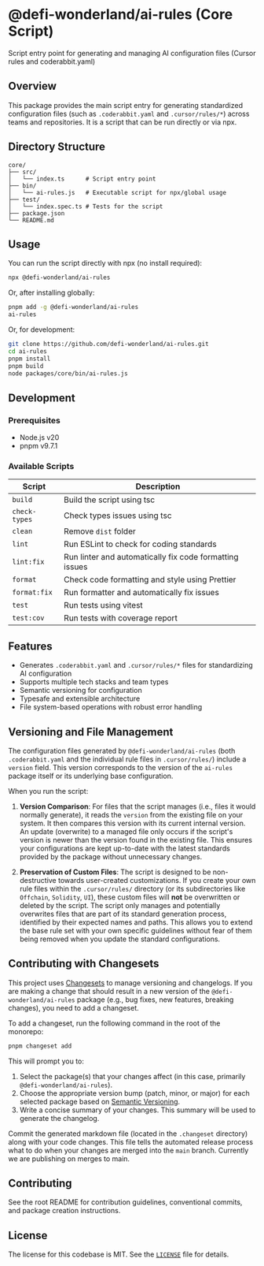 # @defi-wonderland/ai-rules (Core Script)

Script entry point for generating and managing AI configuration files (Cursor rules and coderabbit.yaml)

## Overview

This package provides the main script entry for generating standardized configuration files (such as `.coderabbit.yaml` and `.cursor/rules/*`) across teams and repositories. It is a script that can be run directly or via npx.

## Directory Structure

```
core/
├── src/
│   └── index.ts      # Script entry point
├── bin/
│   └── ai-rules.js   # Executable script for npx/global usage
├── test/
│   └── index.spec.ts # Tests for the script
├── package.json
└── README.md
```

## Usage

You can run the script directly with npx (no install required):

```bash
npx @defi-wonderland/ai-rules
```

Or, after installing globally:

```bash
pnpm add -g @defi-wonderland/ai-rules
ai-rules
```

Or, for development:

```bash
git clone https://github.com/defi-wonderland/ai-rules.git
cd ai-rules
pnpm install
pnpm build
node packages/core/bin/ai-rules.js
```

## Development

### Prerequisites

-   Node.js v20
-   pnpm v9.7.1

### Available Scripts

| Script        | Description                                             |
| ------------- | ------------------------------------------------------- |
| `build`       | Build the script using tsc                              |
| `check-types` | Check types issues using tsc                            |
| `clean`       | Remove `dist` folder                                    |
| `lint`        | Run ESLint to check for coding standards                |
| `lint:fix`    | Run linter and automatically fix code formatting issues |
| `format`      | Check code formatting and style using Prettier          |
| `format:fix`  | Run formatter and automatically fix issues              |
| `test`        | Run tests using vitest                                  |
| `test:cov`    | Run tests with coverage report                          |

## Features

-   Generates `.coderabbit.yaml` and `.cursor/rules/*` files for standardizing AI configuration
-   Supports multiple tech stacks and team types
-   Semantic versioning for configuration
-   Typesafe and extensible architecture
-   File system-based operations with robust error handling

## Versioning and File Management

The configuration files generated by `@defi-wonderland/ai-rules` (both `.coderabbit.yaml` and the individual rule files in `.cursor/rules/`) include a `version` field. This version corresponds to the version of the `ai-rules` package itself or its underlying base configuration.

When you run the script:

1.  **Version Comparison**: For files that the script manages (i.e., files it would normally generate), it reads the `version` from the existing file on your system. It then compares this version with its current internal version. An update (overwrite) to a managed file only occurs if the script's version is newer than the version found in the existing file. This ensures your configurations are kept up-to-date with the latest standards provided by the package without unnecessary changes.

2.  **Preservation of Custom Files**: The script is designed to be non-destructive towards user-created customizations. If you create your own rule files within the `.cursor/rules/` directory (or its subdirectories like `Offchain`, `Solidity`, `UI`), these custom files will **not** be overwritten or deleted by the script. The script only manages and potentially overwrites files that are part of its standard generation process, identified by their expected names and paths. This allows you to extend the base rule set with your own specific guidelines without fear of them being removed when you update the standard configurations.

## Contributing with Changesets

This project uses [Changesets](https://github.com/changesets/changesets) to manage versioning and changelogs. If you are making a change that should result in a new version of the `@defi-wonderland/ai-rules` package (e.g., bug fixes, new features, breaking changes), you need to add a changeset.

To add a changeset, run the following command in the root of the monorepo:

```bash
pnpm changeset add
```

This will prompt you to:

1.  Select the package(s) that your changes affect (in this case, primarily `@defi-wonderland/ai-rules`).
2.  Choose the appropriate version bump (patch, minor, or major) for each selected package based on [Semantic Versioning](https://semver.org/).
3.  Write a concise summary of your changes. This summary will be used to generate the changelog.

Commit the generated markdown file (located in the `.changeset` directory) along with your code changes. This file tells the automated release process what to do when your changes are merged into the `main` branch. Currently we are publishing on merges to main.

## Contributing

See the root README for contribution guidelines, conventional commits, and package creation instructions.

## License

The license for this codebase is MIT. See the [`LICENSE`](./LICENSE) file for details.
